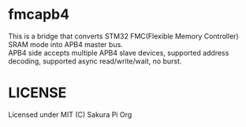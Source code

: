 # fmcapb4

This is a bridge that converts STM32 FMC(Flexible Memory Controller) SRAM mode into APB4 master bus.  
APB4 side accepts multiple APB4 slave devices, supported address decoding, supported async read/write/wait, no burst.

# LICENSE
Licensed under MIT (C) Sakura Pi Org
